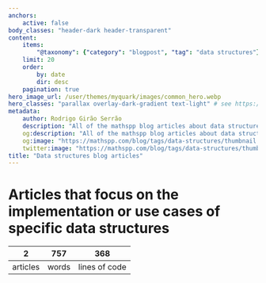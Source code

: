 ```yaml
---
anchors:
    active: false
body_classes: "header-dark header-transparent"
content:
    items:
        "@taxonomy": {"category": "blogpost", "tag": "data structures"}
    limit: 20
    order:
        by: date
        dir: desc
    pagination: true
hero_image_url: /user/themes/myquark/images/common_hero.webp
hero_classes: "parallax overlay-dark-gradient text-light" # see https://demo.getgrav.org/blog-skeleton/blog/hero-classes
metadata:
    author: Rodrigo Girão Serrão
    description: "All of the mathspp blog articles about data structures."
    og:description: "All of the mathspp blog articles about data structures."
    og:image: "https://mathspp.com/blog/tags/data-structures/thumbnail.webp"
    twitter:image: "https://mathspp.com/blog/tags/data-structures/thumbnail.webp"
title: "Data structures blog articles"
---
```



# Articles that focus on the implementation or use cases of specific data structures


<table class="stats-table">
    <thead>
        <tr>
            <th style="text-align: center;">2</th>
            <th style="text-align: center;">757</th>
            <th style="text-align: center;">368</th>
        </tr>
    </thead>
    <tbody>
        <tr>
            <td style="text-align: center;">articles</td>
            <td style="text-align: center;">words</td>
            <td style="text-align: center;">lines of code</td>
        </tr>
    </tbody>
</table>